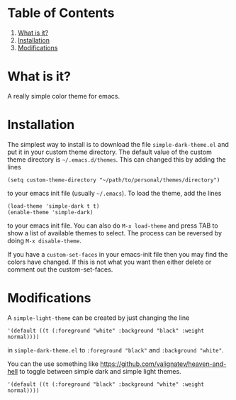 # Table of Contents

1.  [What is it?](#orgc851890)
2.  [Installation](#orge2d814f)
3.  [Modifications](#orgeddb62f)



<a id="orgc851890"></a>

# What is it?

A really simple color theme for emacs.


<a id="orge2d814f"></a>

# Installation

The simplest way to install is to download the file
`simple-dark-theme.el` and put it in your custom theme directory. The
default value of the custom theme directory is `~/.emacs.d/themes`.
This can changed this by adding the lines

    (setq custom-theme-directory "~/path/to/personal/themes/directory")

to your emacs init file (usually `~/.emacs`). To load the theme, add
the lines

    (load-theme 'simple-dark t t)
    (enable-theme 'simple-dark)

to your emacs init file. You can also do `M-x load-theme` and press
TAB to show a list of available themes to select. The process can be
reversed by doing `M-x disable-theme`.

If you have a `custom-set-faces` in your emacs-init file then you may
find the colors have changed. If this is not what you want then either
delete or comment out the custom-set-faces.


<a id="orgeddb62f"></a>

# Modifications

A `simple-light-theme` can be created by just changing the line

    '(default ((t (:foreground "white" :background "black" :weight normal))))

in `simple-dark-theme.el` to `:foreground "black"` and `:background
"white"`.

You can the use something like
<https://github.com/valignatev/heaven-and-hell> to toggle between simple
dark and simple light themes.

    '(default ((t (:foreground "black" :background "white" :weight normal))))
